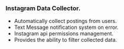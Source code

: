 ###  Instagram Data Collector.
- Automatically collect postings from users.
- Text Message notification system on error.
- Instagram api permissions management.
- Provides the ability to filter collected data.
